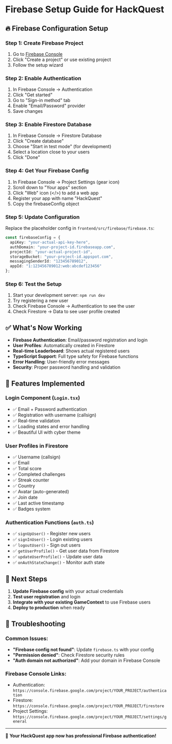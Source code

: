 # Firebase Setup Guide for HackQuest

## 🔥 Firebase Configuration Setup

### Step 1: Create Firebase Project
1. Go to [Firebase Console](https://console.firebase.google.com/)
2. Click "Create a project" or use existing project
3. Follow the setup wizard

### Step 2: Enable Authentication
1. In Firebase Console → Authentication
2. Click "Get started"
3. Go to "Sign-in method" tab
4. Enable "Email/Password" provider
5. Save changes

### Step 3: Enable Firestore Database
1. In Firebase Console → Firestore Database
2. Click "Create database"
3. Choose "Start in test mode" (for development)
4. Select a location close to your users
5. Click "Done"

### Step 4: Get Your Firebase Config
1. In Firebase Console → Project Settings (gear icon)
2. Scroll down to "Your apps" section
3. Click "Web" icon (</>) to add a web app
4. Register your app with name "HackQuest"
5. Copy the firebaseConfig object

### Step 5: Update Configuration
Replace the placeholder config in `frontend/src/firebase/firebase.ts`:

```typescript
const firebaseConfig = {
  apiKey: "your-actual-api-key-here",
  authDomain: "your-project-id.firebaseapp.com",
  projectId: "your-actual-project-id",
  storageBucket: "your-project-id.appspot.com",
  messagingSenderId: "123456789012",
  appId: "1:123456789012:web:abcdef123456"
};
```

### Step 6: Test the Setup
1. Start your development server: `npm run dev`
2. Try registering a new user
3. Check Firebase Console → Authentication to see the user
4. Check Firestore → Data to see user profile created

## ✅ What's Now Working

- **Firebase Authentication**: Email/password registration and login
- **User Profiles**: Automatically created in Firestore
- **Real-time Leaderboard**: Shows actual registered users
- **TypeScript Support**: Full type safety for Firebase functions
- **Error Handling**: User-friendly error messages
- **Security**: Proper password handling and validation

## 🚀 Features Implemented

### Login Component (`Login.tsx`)
- ✅ Email + Password authentication
- ✅ Registration with username (callsign)
- ✅ Real-time validation
- ✅ Loading states and error handling
- ✅ Beautiful UI with cyber theme

### User Profiles in Firestore
- ✅ Username (callsign)
- ✅ Email
- ✅ Total score
- ✅ Completed challenges
- ✅ Streak counter
- ✅ Country
- ✅ Avatar (auto-generated)
- ✅ Join date
- ✅ Last active timestamp
- ✅ Badges system

### Authentication Functions (`auth.ts`)
- ✅ `signUpUser()` - Register new users
- ✅ `signInUser()` - Login existing users  
- ✅ `logoutUser()` - Sign out users
- ✅ `getUserProfile()` - Get user data from Firestore
- ✅ `updateUserProfile()` - Update user data
- ✅ `onAuthStateChange()` - Monitor auth state

## 🎯 Next Steps

1. **Update Firebase config** with your actual credentials
2. **Test user registration** and login
3. **Integrate with your existing GameContext** to use Firebase users
4. **Deploy to production** when ready

## 🔧 Troubleshooting

### Common Issues:
- **"Firebase config not found"**: Update `firebase.ts` with your config
- **"Permission denied"**: Check Firestore security rules
- **"Auth domain not authorized"**: Add your domain in Firebase Console

### Firebase Console Links:
- Authentication: `https://console.firebase.google.com/project/YOUR_PROJECT/authentication`
- Firestore: `https://console.firebase.google.com/project/YOUR_PROJECT/firestore`
- Project Settings: `https://console.firebase.google.com/project/YOUR_PROJECT/settings/general`

---

🎉 **Your HackQuest app now has professional Firebase authentication!**
